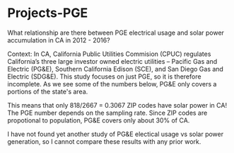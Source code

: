 # Projects-PGE

What relationship are there between PGE electrical usage and solar power accumulation in CA in 2012 - 2016?

Context: In CA, California Public Utilities Commision (CPUC) regulates California’s three large investor owned electric utilities – Pacific Gas and Electric (PG&E), Southern California Edison (SCE), and San Diego Gas and Electric (SDG&E). This study focuses on just PGE, so it is therefore incomplete. 
As we see some of the numbers below, PG&E only covers a portions of the state's area. 

This means that only 818/2667 = 0.3067 ZIP codes have solar power in CA! The PGE number depends on the sampling rate. Since ZIP codes are propotional to population, PG&E covers only about 30% of CA. 

I have not found yet another study of PG&E electical usage vs solar power generation, so I cannot compare these results with any prior work.
